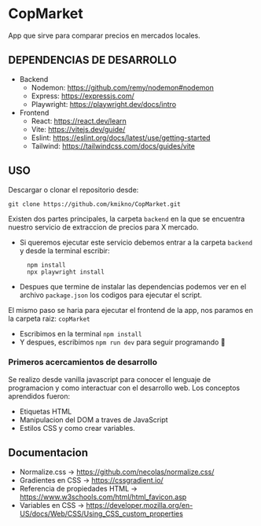 # CopMarket

App que sirve para comparar precios en mercados locales.

## DEPENDENCIAS DE DESARROLLO

- Backend
  - Nodemon: https://github.com/remy/nodemon#nodemon
  - Express: https://expressjs.com/
  - Playwright: https://playwright.dev/docs/intro
- Frontend
  - React: https://react.dev/learn
  - Vite: https://vitejs.dev/guide/
  - Eslint: https://eslint.org/docs/latest/use/getting-started
  - Tailwind: https://tailwindcss.com/docs/guides/vite

## USO

Descargar o clonar el repositorio desde:

```shell
git clone https://github.com/kmikno/CopMarket.git
```

Existen dos partes principales, la carpeta `backend` en la que se encuentra nuestro servicio de extraccion de precios para X mercado.

- Si queremos ejecutar este servicio debemos entrar a la carpeta `backend` y desde la terminal escribir:
  ```shell
    npm install
    npx playwright install
  ```
- Despues que termine de instalar las dependencias podemos ver en el archivo `package.json` los codigos para ejecutar el script.

El mismo paso se haria para ejecutar el frontend de la app, nos paramos en la carpeta raiz: `copMarket`

- Escribimos en la terminal `npm install`
- Y despues, escribimos `npm run dev` para seguir programando 🚀

### Primeros acercamientos de desarrollo

Se realizo desde vanilla javascript para conocer el lenguaje de programacion y como interactuar con el desarrollo web.
Los conceptos aprendidos fueron:

- Etiquetas HTML
- Manipulacion del DOM a traves de JavaScript
- Estilos CSS y como crear variables.

## Documentacion

- Normalize.css -> https://github.com/necolas/normalize.css/
- Gradientes en CSS -> https://cssgradient.io/
- Referencia de propiedades HTML -> https://www.w3schools.com/html/html_favicon.asp
- Variables en CSS -> https://developer.mozilla.org/en-US/docs/Web/CSS/Using_CSS_custom_properties
